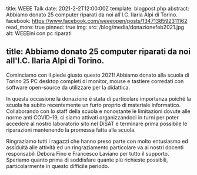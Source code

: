 title: WEEE Talk
date: 2021-2-2T12:00:00Z
template: blogpost.php
abstract: Abbiamo donato 25 computer riparati da noi all'I.C. Ilaria Alpi di Torino.
facebook: https://www.facebook.com/weeeopen/posts/1347138592311162
read_more: true
pinned: true
img:
    src: /blog/media/donazionefeb2021.jpg
    alt: WEEEini con pc riparati

title: Abbiamo donato 25 computer riparati da noi all'I.C. Ilaria Alpi di Torino.
---
Cominciamo con il piede giusto questo 2021! Abbiamo donato alla scuola di Torino 25 PC desktop completi di monitor, mouse e tastiere corredati con software open-source da utilizzare per la didattica.

In questa occasione la donazione è stata di particolare importanza poiché la scuola ha subito recentemente un furto proprio di materiale informatico. Collaborando con lo staff della scuola e nonostante le limitazioni dovute alle norme anti COVID-19, ci siamo attivati organizzandoci in turni per poter accedere al nostro laboratorio sito nel DiSAT e terminare prima possibile le riparazioni mantenendo la promessa fatta alla scuola.

Ringraziamo tutti i ragazzi che hanno preso parte con molto entusiasmo ed assiduità alle attività ed un ringraziamento particolare va ai nostri docenti responsabili Debora Fino e Francesco Laviano per tutto il supporto.
Speriamo quanto prima di soddisfare quante più richieste possibili, particolarmente in questo difficile periodo.
